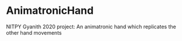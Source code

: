 # AnimatronicHand
NITPY Gyanith 2020 project: An animatronic hand which replicates the other hand movements
